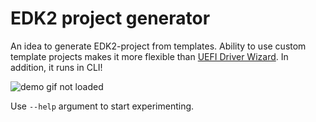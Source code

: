 # EDK2 project generator

An idea to generate EDK2-project from templates. Ability to use custom template
projects makes it more flexible than
[UEFI Driver Wizard](https://github.com/tianocore/tianocore.github.io/wiki/UEFI-Driver-Wizard).
In addition, it runs in CLI!

![demo gif not loaded](docs/blob/project_creation.gif)

Use `--help` argument to start experimenting.
